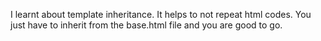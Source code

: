 I learnt about template inheritance. It helps to not repeat html codes. You just have to inherit from the base.html file and you are good to go. 
